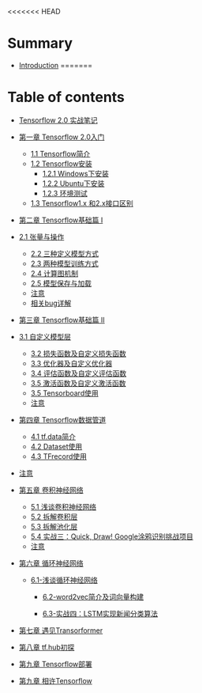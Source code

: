 <<<<<<< HEAD
# Summary

* [Introduction](README.md)
=======
# Table of contents

* [Tensorflow 2.0 实战笔记](README.md)

* [第一章 Tensorflow 2.0入门]()

  * [1.1 Tensorflow简介](./ch1/tensorflow简介.md)
  * [1.2 Tensorflow安装]()
    * [1.2.1 Windows下安装](/ch1/Windows下安装.md)
    * [1.2.2 Ubuntu下安装](/ch1/Ubuntu下安装.md)
    * [1.2.3 环境测试]()
  * [1.3 Tensorflow1.x 和2.x接口区别]()

* [第二章 Tensorflow基础篇 I]()
* [2.1 张量与操作](/ch2/张量与操作.md)
  * [2.2 三种定义模型方式](/ch2/三种建模方式.md)
  * [2.3 两种模型训练方式](/ch2/模型训练.md)
  * [2.4 计算图机制](/ch2/计算图机制.md)
  * [2.5 模型保存与加载](/ch2/模型保存与加载.md)
  * [注意](/ch2/注意.md)
  * [相关bug详解](/ch2/注意.md)
  
* [第三章 Tensorflow基础篇 II]()
* [3.1 自定义模型层](/ch3/自定义模型层.md)
  * [3.2 损失函数及自定义损失函数](/ch3/损失函数及自定义损失函数.md)
  * [3.3 优化器及自定义优化器](/ch3/优化器及自定义优化器.md)
  * [3.4 评估函数及自定义评估函数](/ch3/评估函数及自定义评估函数.md)
  * [3.5 激活函数及自定义激活函数](/ch3/激活函数及自定义激活函数.md)
  * [3.5 Tensorboard使用](/ch3/Tensorboard使用.md)
  * [注意](/ch3/注意.md)


* [第四章 Tensorflow数据管道]()
  
  * [4.1 tf.data简介](/ch4/tf.data简介.md)
  * [4.2 Dataset使用](/ch4/Dataset使用.md)
  * [4.3 TFrecord使用](/ch4/TFrecord使用.md)
  
* [注意](/ch4/注意.md)

* [第五章 卷积神经网络]()
  * [5.1 浅谈卷积神经网络](/ch5/浅谈卷积神经网络.md)
  * [5.2 拆解卷积层](/ch5/拆解卷积层.md)
  * [5.3 拆解池化层](/ch5/拆解池化层.md)
  * [5.4 实战三：Quick, Draw! Google涂鸦识别挑战项目](/ch5/实战1.md)
  * [注意](/ch4/注意.md)

* [第六章 循环神经网络]()


  * [6.1-浅谈循环神经网络](/ch6/6.1-浅谈循环神经网络.md)

    * [6.2-word2vec简介及词向量构建](/ch6/6.2-word2vec简介及词向量构建.md)

    * [6.3-实战四：LSTM实现新闻分类算法](/ch6/6.3-实战四：LSTM实现新闻分类算法.md)

* [第七章 遇见Transorformer]()

* [第八章 tf.hub初探]()

* [第九章 Tensorflow部署]()

* [第九章 相许Tensorflow]()

  

